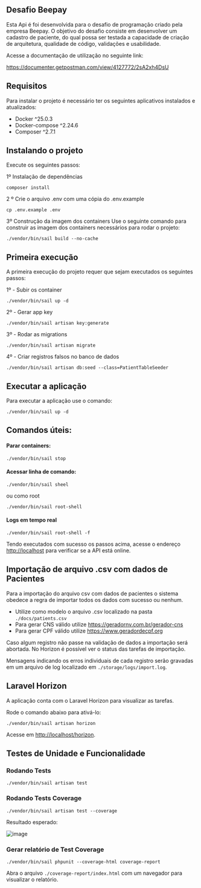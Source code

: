 ## Desafio Beepay

Esta Api é foi desenvolvida para o desafio de programação criado pela empresa Beepay. O objetivo do desafio consiste em desenvolver um cadastro de paciente, do qual possa ser testada a capacidade de criação de arquitetura, qualidade de código, validações e usabilidade.

Acesse a documentação de utilização no seguinte link:

https://documenter.getpostman.com/view/4127772/2sA2xh4DsU

## Requisitos 

Para instalar o projeto é necessário ter os seguintes aplicativos instalados e atualizados:
- Docker ^25.0.3
- Docker-compose ^2.24.6
- Composer ^2.7.1

## Instalando o projeto

Execute os seguintes passos:

1º Instalação de dependências
```
composer install
```

2 º Crie o arquivo .env com uma cópia do .env.example
```
cp .env.example .env
```

3º Construção da imagem dos containers
Use o seguinte comando para construir as imagem dos containers necessários para rodar o projeto:
```
./vendor/bin/sail build --no-cache
```
## Primeira execução

A primeira execução do projeto requer que sejam executados os seguintes passos:

1º - Subir os container
```
./vendor/bin/sail up -d
```
2º - Gerar app key
```
./vendor/bin/sail artisan key:generate
```
3º - Rodar as migrations
```
./vendor/bin/sail artisan migrate
```
4º - Criar registros falsos no banco de dados
```
./vendor/bin/sail artisan db:seed --class=PatientTableSeeder
```

## Executar a aplicação

Para executar a aplicação use o comando:

```
./vendor/bin/sail up -d
```

## Comandos úteis:

#### Parar containers: 
```
./vendor/bin/sail stop
```
#### Acessar linha de comando: 
```
./vendor/bin/sail sheel
```
ou como root
```
./vendor/bin/sail root-shell
```
#### Logs em tempo real
```
./vendor/bin/sail root-shell -f
```

Tendo executados com sucesso os passos acima, acesse o endereço [http://localhost]() para verificar se a API está online.


## Importação de arquivo .csv com dados de Pacientes

Para a importação do arquivo csv com dados de pacientes o sistema obedece a regra de importar todos os dados com sucesso ou nenhum.
- Utilize como modelo o arquivo .csv localizado na pasta ``./docs/patients.csv``
- Para gerar CNS válido utilize https://geradornv.com.br/gerador-cns
- Para gerar CPF válido utilize https://www.geradordecpf.org

Caso algum registro não passe na validação de dados a importação será abortada.
No Horizon é possível ver o status das tarefas de importação.

Mensagens indicando os erros individuais de cada registro serão gravadas em um arquivo de log localizado em ``./storage/logs/import.log``.

## Laravel Horizon

A aplicação conta com o Laravel Horizon para visualizar as tarefas. 

Rode o comando abaixo para ativá-lo:
```
./vendor/bin/sail artisan horizon
```
Acesse em [http://localhost/horizon]().


## Testes de Unidade e Funcionalidade

### Rodando Tests

```
./vendor/bin/sail artisan test
```

### Rodando Tests Coverage

```
./vendor/bin/sail artisan test --coverage
```

Resultado esperado:

![image](https://github.com/regis-amaral/DesafioBeepay/assets/118540708/28ccbf07-74f1-4d45-a659-7b624a927b3d)


### Gerar relatório de Test Coverage
```
./vendor/bin/sail phpunit --coverage-html coverage-report
```

Abra o arquivo ```./coverage-report/index.html``` com um navegador para visualizar o relatório.


